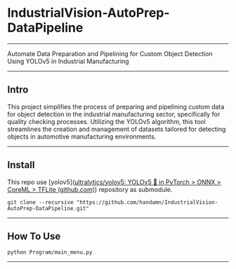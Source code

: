 # IndustrialVision-AutoPrep-DataPipeline
---
Automate Data Preparation and Pipelining for Custom Object Detection Using YOLOv5 in Industrial Manufacturing

--- 
## Intro
This project simplifies the process of preparing and pipelining custom data for object detection in the industrial manufacturing sector, specifically for quality checking processes. Utilizing the YOLOv5 algorithm, this tool streamlines the creation and management of datasets tailored for detecting objects in automotive manufacturing environments.

---
## Install
This repo use [yolov5]([ultralytics/yolov5: YOLOv5 🚀 in PyTorch > ONNX > CoreML > TFLite (github.com)](https://github.com/ultralytics/yolov5)) repository as submodule. 
```
git clone --recursive "https://github.com/handamn/IndustrialVision-AutoPrep-DataPipeline.git"
```
---
## How To Use

```
python Program/main_menu.py
```
---